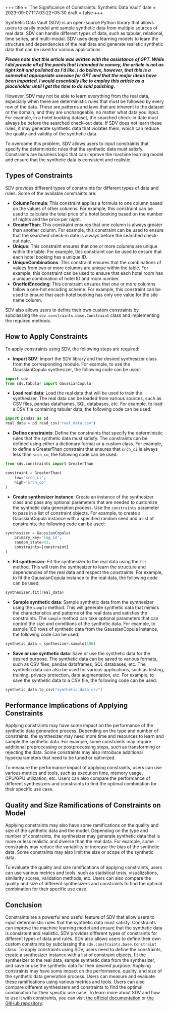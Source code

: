 +++
title = 'The Significance of Constraints: Synthetic Data Vault'
date = 2023-09-07T17:03:22+05:30
draft = false
+++

Synthetic Data Vault (SDV) is an open-source Python library that allows users to easily model and sample synthetic data from multiple sources of real data. SDV can handle different types of data, such as tabular, relational, time series, and multi-modal. SDV uses deep learning models to learn the structure and dependencies of the real data and generate realistic synthetic data that can be used for various applications.

**_Please note that this article was written with the assistance of GPT. While I did provide all of the points that I intended to convey, the article is not as tight knit and polished as I'd like. I do believe, however, that this is a somewhat appropriate usecase for GPT and that the major ideas have been imparted. I would essentially like to employ this article as a placeholder until I get the time to do said polishing._**

However, SDV may not be able to learn everything from the real data, especially when there are deterministic rules that must be followed by every row of the data. These are patterns and laws that are inherent to the dataset or the domain, and they are unchangeable, no matter what data you input. For example, in a hotel booking dataset, the searched check-in date must always be before the searched check-out date. If SDV does not learn these rules, it may generate synthetic data that violates them, which can reduce the quality and validity of the synthetic data.

To overcome this problem, SDV allows users to input constraints that specify the deterministic rules that the synthetic data must satisfy. Constraints are business logic that can improve the machine learning model and ensure that the synthetic data is consistent and realistic.

## Types of Constraints

SDV provides different types of constraints for different types of data and rules. Some of the available constraints are:

- **ColumnFormula**: This constraint applies a formula to one column based on the values of other columns. For example, this constraint can be used to calculate the total price of a hotel booking based on the number of nights and the price per night.
- **GreaterThan**: This constraint ensures that one column is always greater than another column. For example, this constraint can be used to ensure that the searched check-in date is always before the searched check-out date.
- **Unique**: This constraint ensures that one or more columns are unique within the table. For example, this constraint can be used to ensure that each hotel booking has a unique ID.
- **UniqueCombinations**: This constraint ensures that the combinations of values from two or more columns are unique within the table. For example, this constraint can be used to ensure that each hotel room has a unique combination of hotel ID and room number.
- **OneHotEncoding**: This constraint ensures that one or more columns follow a one-hot encoding scheme. For example, this constraint can be used to ensure that each hotel booking has only one value for the site name column.

SDV also allows users to define their own custom constraints by subclassing the `sdv.constraints.base.Constraint` class and implementing the required methods.

## How to Apply Constraints

To apply constraints using SDV, the following steps are required:

- **Import SDV**: Import the SDV library and the desired synthesizer class from the corresponding module. For example, to use the GaussianCopula synthesizer, the following code can be used:

```python
import sdv
from sdv.tabular import GaussianCopula
```

- **Load real data**: Load the real data that will be used to train the synthesizer. The real data can be loaded from various sources, such as CSV files, pandas dataframes, SQL databases, etc. For example, to load a CSV file containing tabular data, the following code can be used:

```python
import pandas as pd
real_data = pd.read_csv("real_data.csv")

```

- **Define constraints**: Define the constraints that specify the deterministic rules that the synthetic data must satisfy. The constraints can be defined using either a dictionary format or a custom class. For example, to define a GreaterThan constraint that ensures that  `srch_ci`  is always less than  `srch_co`, the following code can be used:

```python
from sdv.constraints import GreaterThan

constraint = GreaterThan(
    low='srch_ci',
    high='srch_co'
)

```

- **Create synthesizer instance**: Create an instance of the synthesizer class and pass any optional parameters that are needed to customize the synthetic data generation process. Use the  `constraints`  parameter to pass in a list of constraint objects. For example, to create a GaussianCopula instance with a specified random seed and a list of constraints, the following code can be used:

```python
synthesizer = GaussianCopula(
    primary_key='log_id',
    random_state=42,
    constraints=[constraint]
)

```

- **Fit synthesizer**: Fit the synthesizer to the real data using the  `fit`  method. This will train the synthesizer to learn the structure and dependencies of the real data and respect the constraints. For example, to fit the GaussianCopula instance to the real data, the following code can be used:

```python
synthesizer.fit(real_data)

```

- **Sample synthetic data**: Sample synthetic data from the synthesizer using the  `sample`  method. This will generate synthetic data that mimics the characteristics and patterns of the real data and satisfies the constraints. The  `sample`  method can take optional parameters that can control the size and conditions of the synthetic data. For example, to sample 100 rows of synthetic data from the GaussianCopula instance, the following code can be used:

```python
synthetic_data = synthesizer.sample(100)

```

- **Save or use synthetic data**: Save or use the synthetic data for the desired purpose. The synthetic data can be saved to various formats, such as CSV files, pandas dataframes, SQL databases, etc. The synthetic data can also be used for various applications, such as testing, training, privacy protection, data augmentation, etc. For example, to save the synthetic data to a CSV file, the following code can be used:

```python
synthetic_data.to_csv("synthetic_data.csv")

```

## Performance Implications of Applying Constraints

Applying constraints may have some impact on the performance of the synthetic data generation process. Depending on the type and number of constraints, the synthesizer may need more time and resources to learn and sample the synthetic data. For example, some constraints may require additional preprocessing or postprocessing steps, such as transforming or rejecting the data. Some constraints may also introduce additional hyperparameters that need to be tuned or optimized.

To measure the performance impact of applying constraints, users can use various metrics and tools, such as execution time, memory usage, CPU/GPU utilization, etc. Users can also compare the performance of different synthesizers and constraints to find the optimal combination for their specific use case.

## Quality and Size Ramifications of Constraints on Model

Applying constraints may also have some ramifications on the quality and size of the synthetic data and the model. Depending on the type and number of constraints, the synthesizer may generate synthetic data that is more or less realistic and diverse than the real data. For example, some constraints may reduce the variability or increase the bias of the synthetic data. Some constraints may also limit the size or scope of the synthetic data.

To evaluate the quality and size ramifications of applying constraints, users can use various metrics and tools, such as statistical tests, visualizations, similarity scores, validation methods, etc. Users can also compare the quality and size of different synthesizers and constraints to find the optimal combination for their specific use case.

## Conclusion

Constraints are a powerful and useful feature of SDV that allow users to input deterministic rules that the synthetic data must satisfy. Constraints can improve the machine learning model and ensure that the synthetic data is consistent and realistic. SDV provides different types of constraints for different types of data and rules. SDV also allows users to define their own custom constraints by subclassing the  `sdv.constraints.base.Constraint`  class. To apply constraints using SDV, users need to define the constraints, create a synthesizer instance with a list of constraint objects, fit the synthesizer to the real data, sample synthetic data from the synthesizer, and save or use the synthetic data for their desired purpose. Applying constraints may have some impact on the performance, quality, and size of the synthetic data generation process. Users can measure and evaluate these ramifications using various metrics and tools. Users can also compare different synthesizers and constraints to find the optimal combination for their specific use case. To learn more about SDV and how to use it with constraints, you can visit [the official documentation](https://sdv.dev/) or [the GitHub repository](https://github.com/sdv-dev/SDV).
